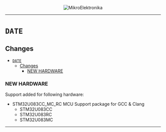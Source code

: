 <p align="center">
  <img src="http://www.mikroe.com/img/designs/beta/logo_small.png?raw=true" alt="MikroElektronika"/>
</p>

---

# `DATE`

## Changes

- [`DATE`](#date)
  - [Changes](#changes)
    - [NEW HARDWARE](#new-hardware)

### NEW HARDWARE

Support added for following hardware:

- STM32U083CC_MC_RC MCU Support package for GCC & Clang
  - STM32U083CC
  - STM32U083RC
  - STM32U083MC

---
